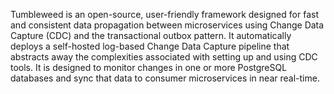 Tumbleweed is an open-source, user-friendly framework designed for fast and consistent data propagation between microservices using Change Data Capture (CDC) and the transactional outbox pattern.
It automatically deploys a self-hosted log-based Change Data Capture pipeline that abstracts away the complexities associated with setting up and using CDC tools. It is designed to monitor changes in one or more PostgreSQL databases and sync that data to consumer microservices in near real-time.
